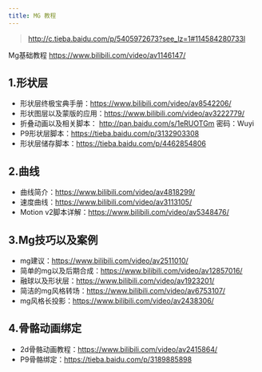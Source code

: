 ```yaml
---
title: MG 教程
---
```


> http://c.tieba.baidu.com/p/5405972673?see_lz=1#114584280733l

Mg基础教程 https://www.bilibili.com/video/av1146147/

## 1.形状层
- 形状层终极宝典手册：https://www.bilibili.com/video/av8542206/
- 形状图层以及蒙版的应用：https://www.bilibili.com/video/av3222779/
- 折叠动画以及相关脚本： http://pan.baidu.com/s/1eRUOTGm 密码：Wuyi
- P9形状层脚本：https://tieba.baidu.com/p/3132903308
- 形状层储存脚本：https://tieba.baidu.com/p/4462854806

## 2.曲线
- 曲线简介：https://www.bilibili.com/video/av4818299/
- 速度曲线：https://www.bilibili.com/video/av3113105/
- Motion v2脚本详解：https://www.bilibili.com/video/av5348476/

## 3.Mg技巧以及案例
- mg建议：https://www.bilibili.com/video/av2511010/
- 简单的mg以及后期合成：https://www.bilibili.com/video/av12857016/
- 融球以及形状层：https://www.bilibili.com/video/av1923201/
- 简洁的mg风格转场：https://www.bilibili.com/video/av6753107/
- mg风格长投影：https://www.bilibili.com/video/av2438306/

## 4.骨骼动画绑定
- 2d骨骼动画教程：https://www.bilibili.com/video/av2415864/
- P9骨骼绑定：https://tieba.baidu.com/p/3189885898
